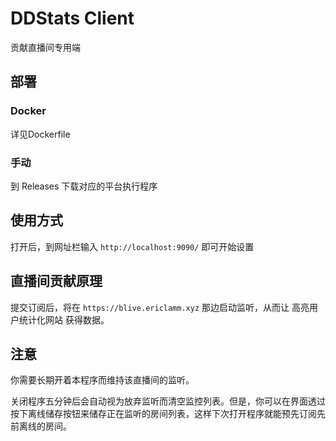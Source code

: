 # DDStats Client
贡献直播间专用端

## 部署

### Docker 

详见Dockerfile

### 手动

到 Releases 下载对应的平台执行程序


## 使用方式

打开后，到网址栏输入 `http://localhost:9090/` 即可开始设置

## 直播间贡献原理

提交订阅后，将在 `https://blive.ericlamm.xyz` 那边启动监听，从而让 高亮用户统计化网站 获得数据。

## 注意

你需要长期开着本程序而维持该直播间的监听。

关闭程序五分钟后会自动视为放弃监听而清空监控列表。但是，你可以在界面透过按下离线储存按钮来储存正在监听的房间列表，这样下次打开程序就能预先订阅先前离线的房间。
